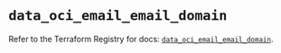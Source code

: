 # `data_oci_email_email_domain`

Refer to the Terraform Registry for docs: [`data_oci_email_email_domain`](https://registry.terraform.io/providers/hashicorp/oci/7.19.0/docs/data-sources/email_email_domain).

